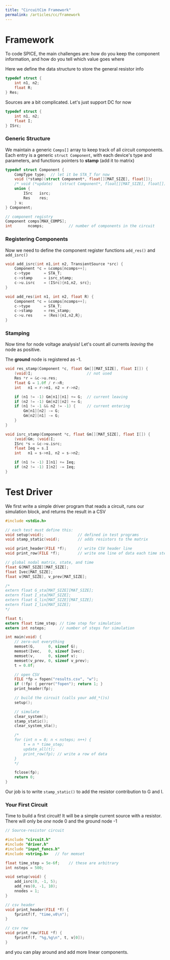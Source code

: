 ```yaml
---
title: "CircuitCim Framework"
permalink: /articles/cc/framework
---
```

# Framework
To code SPICE, the main challenges are: how do you keep the component information, and how do you tell which value goes where

Here we define the data structure to store the general resistor info
```c
typedef struct { 
    int n1, n2;
    float R; 
} Res;
```

Sources are a bit complicated. Let's just support DC for now

```c
typedef struct { 
    int n1, n2;
    float I;
} ISrc;
```

### Generic Structure

We maintain a generic `Comps[]` array to keep track of all circuit components. Each entry is a generic `struct Component`, with each device's type and parameters, and functions pointers to **stamp** (add it to matrix)
```c
typedef struct Component {
    CompType type;  // let it be STA_T for now
    void (*stamp)(struct Component*, float[][MAT_SIZE], float[]);
    /* void (*update)   (struct Component*, float[][MAT_SIZE], float[]); */
    union {
        ISrc   isrc;
        Res    res;
    } u;
} Component;

// component registry
Component comps[MAX_COMPS];
int       ncomps;           // number of components in the circuit
```

### Registering Components

Now we need to define the component register functions `add_res()` and `add_isrc()`
```c
void add_isrc(int n1,int n2, TransientSource *src) {
    Component *c = &comps[ncomps++];
    c->type      = STA_T;
    c->stamp     = isrc_stamp;
    c->u.isrc    = (ISrc){n1,n2, src};
}

void add_res(int n1, int n2, float R) {
    Component *c = &comps[ncomps++];
    c->type      = STA_T;
    c->stamp     = res_stamp;
    c->u.res     = (Res){n1,n2,R};
}
```

### Stamping
Now time for node voltage analysis! Let's count all currents *leaving* the node as positive.

The **ground** node is registered as -1.
```c
void res_stamp(Component *c, float Gm[][MAT_SIZE], float I[]) {
    (void)I;                        // not used
    Res *r = &c->u.res;
    float G = 1.0f / r->R;
    int   n1 = r->n1, n2 = r->n2;

    if (n1 != -1) Gm[n1][n1] += G;  // current leaving
    if (n2 != -1) Gm[n2][n2] += G;
    if (n1 != -1 && n2 != -1) {     // current entering
        Gm[n1][n2] -= G;
        Gm[n2][n1] -= G;
    }
}
```

```c
void isrc_stamp(Component *c, float Gm[][MAT_SIZE], float I[]) {
    (void)Gm; (void)I;
    ISrc *s = &c->u.isrc;
    float Ieq = s.I
    int   n1 = s->n1, n2 = s->n2;

    if (n1 != -1) I[n1] += Ieq;
    if (n2 != -1) I[n2] -= Ieq;
}
```

# Test Driver
We first write a simple driver program that reads a circuit, runs our simulation block, and returns the result in a CSV

```c
#include <stdio.h>

// each test must define this:
void setup(void);               // defined in test programs
void stamp_static(void);        // adds resistors to the matrix

void print_header(FILE *f);     // write CSV header line
void print_row(FILE *f);        // write one line of data each time step

// global nodal matrix, state, and time
float G[MAT_SIZE][MAT_SIZE];
float Ivec[MAT_SIZE];
float v[MAT_SIZE], v_prev[MAT_SIZE];

/*
extern float G_sta[MAT_SIZE][MAT_SIZE];
extern float I_sta[MAT_SIZE];
extern float G_lin[MAT_SIZE][MAT_SIZE];
extern float I_lin[MAT_SIZE];
*/

float t;
extern float time_step; // time step for simulation
extern int nsteps;      // number of steps for simulation

int main(void) {
    // zero‑out everything
    memset(G,      0, sizeof G);
    memset(Ivec,   0, sizeof Ivec);
    memset(v,      0, sizeof v);
    memset(v_prev, 0, sizeof v_prev);
    t = 0.0f;

    // open CSV
    FILE *fp = fopen("results.csv", "w");
    if (!fp) { perror("fopen"); return 1; }
    print_header(fp);

    // build the circuit (calls your add_*()s)
    setup();

    // simulate
    clear_system();
    stamp_static();
    clear_system_sta();

    /*
    for (int n = 0; n < nsteps; n++) {
        t = n * time_step;
        update_all(t);
        print_row(fp); // write a row of data
    }
    */

    fclose(fp);
    return 0;
}
```

Our job is to write `stamp_static()` to add the resistor contribution to G and I.

### Your First Circuit
Time to build a first circuit! It will be a simple current source with a resistor. There will only be *one* node 0 and the ground node -1
```c
// Source-resistor circuit

#include "circuit.h"
#include "driver.h"
#include "input_funcs.h"
#include <string.h>   // for memset

float time_step = 5e-6f;    // these are arbitrary
int nsteps = 500;

void setup(void) {
    add_isrc(0, -1, 5);
    add_res(0, -1, 10);
    nnodes = 1;
}

// csv header
void print_header(FILE *f) {
    fprintf(f, "time,v0\n");
}

// csv row
void print_row(FILE *f) {
    fprintf(f, "%g,%g\n", t, v[0]);
}
```
and you can play around and add more linear components.